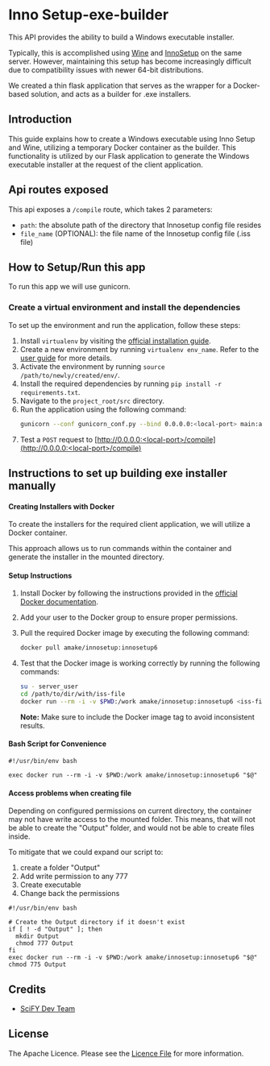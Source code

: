 # Inno Setup-exe-builder

This API provides the ability to build a Windows executable installer.

Typically, this is accomplished using [Wine](https://www.winehq.org/) and [InnoSetup](https://jrsoftware.org/isinfo.php) on the same server. However, maintaining this setup has become increasingly difficult due to compatibility issues with newer 64-bit distributions.

We created a thin flask application that serves as the wrapper for a Docker-based solution, and acts as a builder for .exe installers.

## Introduction

This guide explains how to create a Windows executable using Inno Setup and Wine, utilizing a temporary Docker container as the builder. This functionality is utilized by our Flask application to generate the Windows executable installer at the request of the client application.

## Api routes exposed

This api exposes a `/compile` route, which takes 2 parameters:

* `path`: the absolute path of the directory that Innosetup config file resides
* `file_name` (OPTIONAL): the file name of the Innosetup config file (.iss file)

## How to Setup/Run this app

To run this app we will use gunicorn.

### Create a virtual environment and install the dependencies


To set up the environment and run the application, follow these steps:

1. Install `virtualenv` by visiting the [official installation guide](https://virtualenv.pypa.io/en/latest/installation.html).
2. Create a new environment by running `virtualenv env_name`. Refer to the [user guide](https://virtualenv.pypa.io/en/latest/user_guide.html) for more details.
3. Activate the environment by running `source /path/to/newly/created/env/`.
4. Install the required dependencies by running `pip install -r requirements.txt`.
5. Navigate to the `project_root/src` directory.
6. Run the application using the following command:
    ```bash
    gunicorn --conf gunicorn_conf.py --bind 0.0.0.0:<local-port> main:app
    ```
7. Test a `POST` request to [http://0.0.0.0:<local-port>/compile](http://0.0.0.0:<local-port>/compile)

## Instructions to set up building exe installer manually

#### Creating Installers with Docker

To create the installers for the required client application, we will utilize a Docker container. 

This approach allows us to run commands within the container and generate the installer in the mounted directory.

#### Setup Instructions

1. Install Docker by following the instructions provided in the [official Docker documentation](https://docs.docker.com/engine/install/ubuntu/).
2. Add your user to the Docker group to ensure proper permissions.
3. Pull the required Docker image by executing the following command:
    ```bash
    docker pull amake/innosetup:innosetup6
    ```
4. Test that the Docker image is working correctly by running the following commands:
    ```bash
    su - server_user
    cd /path/to/dir/with/iss-file
    docker run --rm -i -v $PWD:/work amake/innosetup:innosetup6 <iss-file-name>
    ```

    **Note:** Make sure to include the Docker image tag to avoid inconsistent results.

#### Bash Script for Convenience

```text
#!/usr/bin/env bash

exec docker run --rm -i -v $PWD:/work amake/innosetup:innosetup6 "$@"
```

#### Access problems when creating file

Depending on configured permissions on current directory, the container may not have write access to the mounted folder. This means, that will not be able to create the "Output" folder, and would not be able to create files inside.

To mitigate that we could expand our script to:
1. create a folder "Output"
2. Add write permission to any 777
3. Create executable
4. Change back the permissions

```text
#!/usr/bin/env bash

# Create the Output directory if it doesn't exist
if [ ! -d "Output" ]; then
  mkdir Output
  chmod 777 Output
fi
exec docker run --rm -i -v $PWD:/work amake/innosetup:innosetup6 "$@"
chmod 775 Output
```

## Credits

- [SciFY Dev Team](https://github.com/scify)

## License

The Apache Licence. Please see the [Licence File](LICENCE.md) for more information.